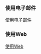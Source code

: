 ### 使用电子邮件
[使用电子邮件](https://github.com/ningbaoqi/Shell/blob/master/README-email.md)
### 使用Web
[使用Web](https://github.com/ningbaoqi/Shell/blob/master/README-web.md)
